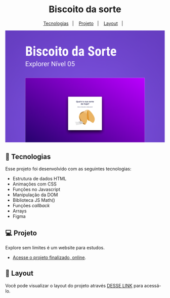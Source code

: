 <h1 align="center"> Biscoito da sorte </h1>

<p align="center">
  <a href="#-tecnologias">Tecnologias</a>&nbsp;&nbsp;&nbsp;|&nbsp;&nbsp;&nbsp;
  <a href="#-projeto">Projeto</a>&nbsp;&nbsp;&nbsp;|&nbsp;&nbsp;&nbsp;
  <a href="#-layout">Layout</a>&nbsp;&nbsp;&nbsp;|&nbsp;&nbsp;&nbsp;
</p>

<img src="./images/capa.png" alt=""> 

## 🚀 Tecnologias

Esse projeto foi desenvolvido com as seguintes tecnologias:

- Estrutura de dados HTML
- Animações com CSS
- Funções no Javascript
- Manipulação da DOM
- Biblioteca JS Math()
- Funções *callback*
- Arrays
- Figma

## 💻 Projeto

Explore sem limites é um website para estudos.

- [Acesse o projeto finalizado, online](https://jhonimattos.github.io/biscoitodasorte).

## 🔖 Layout

Você pode visualizar o layout do projeto através [DESSE LINK](https://www.figma.com/design/TtjtqkAygxwDw0vJ5txBLC/Biscoito-da-Sorte-(Community)?node-id=0-1&t=g4wRPFvVI3K5Jb2S-0) para acessá-lo.